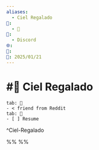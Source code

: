 ```yaml
---
aliases:
  - Ciel Regalado
📁:
  - 👤
👤:
  - Discord
🌐: 
📝: 
📅: 2025/01/21
---
```

# #👤 Ciel Regalado

```tabs
tab: 👤
- < friend from Reddit
tab: 📄
- [ ] Resume
```

^Ciel-Regalado

%%
%%